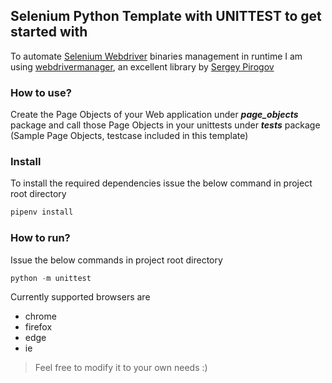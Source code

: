## Selenium Python Template with UNITTEST to get started with

To automate [Selenium Webdriver](https://docs.seleniumhq.org/projects/webdriver/) binaries management in runtime I am using [webdrivermanager](https://github.com/SergeyPirogov/webdriver_manager), an excellent library by [Sergey Pirogov](https://github.com/SergeyPirogov)

### How to use?
Create the Page Objects of your Web application under **_page_objects_** package and call those Page Objects in your unittests under **_tests_** package (Sample Page Objects, testcase included in this template)

### Install
To install the required dependencies issue the below command in project root directory
```javascript
pipenv install
```

### How to run?
Issue the below commands in project root directory

```javascript
python -m unittest
```

Currently supported browsers are
* chrome
* firefox
* edge
* ie

> Feel free to modify it to your own needs :)